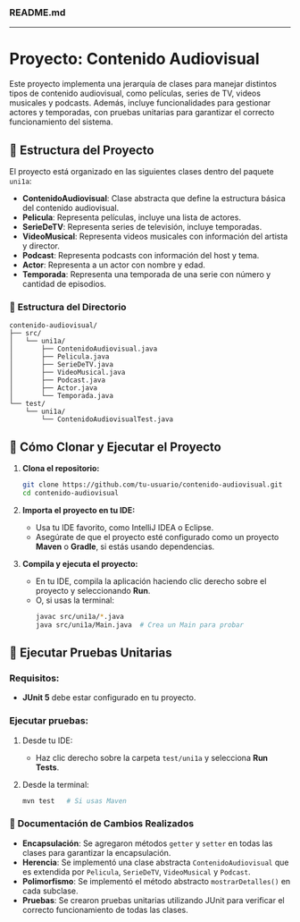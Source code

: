 ### README.md

---

# Proyecto: **Contenido Audiovisual**

Este proyecto implementa una jerarquía de clases para manejar distintos tipos de contenido audiovisual, como películas, series de TV, videos musicales y podcasts. Además, incluye funcionalidades para gestionar actores y temporadas, con pruebas unitarias para garantizar el correcto funcionamiento del sistema.

## 📂 **Estructura del Proyecto**

El proyecto está organizado en las siguientes clases dentro del paquete `uni1a`:

- **ContenidoAudiovisual**: Clase abstracta que define la estructura básica del contenido audiovisual.
- **Pelicula**: Representa películas, incluye una lista de actores.
- **SerieDeTV**: Representa series de televisión, incluye temporadas.
- **VideoMusical**: Representa videos musicales con información del artista y director.
- **Podcast**: Representa podcasts con información del host y tema.
- **Actor**: Representa a un actor con nombre y edad.
- **Temporada**: Representa una temporada de una serie con número y cantidad de episodios.

### 📁 **Estructura del Directorio**
```
contenido-audiovisual/
├── src/
│   └── uni1a/
│       ├── ContenidoAudiovisual.java
│       ├── Pelicula.java
│       ├── SerieDeTV.java
│       ├── VideoMusical.java
│       ├── Podcast.java
│       ├── Actor.java
│       └── Temporada.java
└── test/
    └── uni1a/
        └── ContenidoAudiovisualTest.java
```

## 🚀 **Cómo Clonar y Ejecutar el Proyecto**

1. **Clona el repositorio:**
   ```bash
   git clone https://github.com/tu-usuario/contenido-audiovisual.git
   cd contenido-audiovisual
   ```

2. **Importa el proyecto en tu IDE:**
   - Usa tu IDE favorito, como IntelliJ IDEA o Eclipse.
   - Asegúrate de que el proyecto esté configurado como un proyecto **Maven** o **Gradle**, si estás usando dependencias.

3. **Compila y ejecuta el proyecto:**
   - En tu IDE, compila la aplicación haciendo clic derecho sobre el proyecto y seleccionando **Run**.
   - O, si usas la terminal:
     ```bash
     javac src/uni1a/*.java
     java src/uni1a/Main.java  # Crea un Main para probar
     ```

## 🧪 **Ejecutar Pruebas Unitarias**

### Requisitos:
- **JUnit 5** debe estar configurado en tu proyecto.

### Ejecutar pruebas:
1. Desde tu IDE:
   - Haz clic derecho sobre la carpeta `test/uni1a` y selecciona **Run Tests**.
   
2. Desde la terminal:
   ```bash
   mvn test   # Si usas Maven
   ```

### 📝 **Documentación de Cambios Realizados**
- **Encapsulación**: Se agregaron métodos `getter` y `setter` en todas las clases para garantizar la encapsulación.
- **Herencia**: Se implementó una clase abstracta `ContenidoAudiovisual` que es extendida por `Pelicula`, `SerieDeTV`, `VideoMusical` y `Podcast`.
- **Polimorfismo**: Se implementó el método abstracto `mostrarDetalles()` en cada subclase.
- **Pruebas**: Se crearon pruebas unitarias utilizando JUnit para verificar el correcto funcionamiento de todas las clases.

